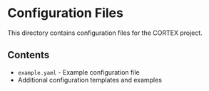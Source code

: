 # Configuration Files

This directory contains configuration files for the CORTEX project.

## Contents

- `example.yaml` - Example configuration file
- Additional configuration templates and examples